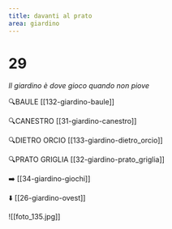 ```yaml
---
title: davanti al prato
area: giardino
---
```

# 29
_Il giardino è dove gioco quando non piove_

🔍BAULE [[132-giardino-baule]]

🔍CANESTRO [[31-giardino-canestro]]

🔍DIETRO ORCIO [[133-giardino-dietro_orcio]]

🔍PRATO GRIGLIA [[32-giardino-prato_griglia]]

➡️ [[34-giardino-giochi]]

⬇️ [[26-giardino-ovest]]

![[foto_135.jpg]]